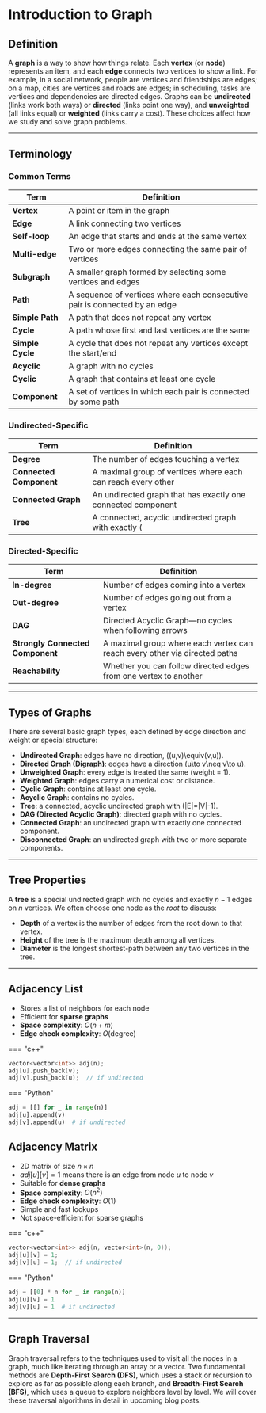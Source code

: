 # Introduction to Graph

## Definition

A **graph** is a way to show how things relate. Each **vertex** (or **node**) represents an item, and each **edge** connects two vertices to show a link. For example, in a social network, people are vertices and friendships are edges; on a map, cities are vertices and roads are edges; in scheduling, tasks are vertices and dependencies are directed edges. Graphs can be **undirected** (links work both ways) or **directed** (links point one way), and **unweighted** (all links equal) or **weighted** (links carry a cost). These choices affect how we study and solve graph problems.

---

## Terminology

### Common Terms

| Term            | Definition                                                                    |
|-----------------|-------------------------------------------------------------------------------|
| **Vertex**      | A point or item in the graph                                                  |
| **Edge**        | A link connecting two vertices                                                |
| **Self-loop**   | An edge that starts and ends at the same vertex                               |
| **Multi-edge**  | Two or more edges connecting the same pair of vertices                        |
| **Subgraph**    | A smaller graph formed by selecting some vertices and edges                   |
| **Path**        | A sequence of vertices where each consecutive pair is connected by an edge    |
| **Simple Path** | A path that does not repeat any vertex                                        |
| **Cycle**       | A path whose first and last vertices are the same                             |
| **Simple Cycle**| A cycle that does not repeat any vertices except the start/end                |
| **Acyclic**     | A graph with no cycles                                                         |
| **Cyclic**      | A graph that contains at least one cycle                                      |
| **Component**   | A set of vertices in which each pair is connected by some path                |

### Undirected-Specific

| Term                    | Definition                                                               |
|-------------------------|--------------------------------------------------------------------------|
| **Degree**              | The number of edges touching a vertex                                    |
| **Connected Component** | A maximal group of vertices where each can reach every other            |
| **Connected Graph**     | An undirected graph that has exactly one connected component             |
| **Tree**                | A connected, acyclic undirected graph with exactly \(|V| - 1\) edges     |

### Directed-Specific

| Term                              | Definition                                                               |
|-----------------------------------|--------------------------------------------------------------------------|
| **In-degree**                     | Number of edges coming into a vertex                                     |
| **Out-degree**                    | Number of edges going out from a vertex                                  |
| **DAG**                           | Directed Acyclic Graph—no cycles when following arrows                   |
| **Strongly Connected Component** | A maximal group where each vertex can reach every other via directed paths |
| **Reachability**                  | Whether you can follow directed edges from one vertex to another         |

---

## Types of Graphs

There are several basic graph types, each defined by edge direction and weight or special structure:

- **Undirected Graph**: edges have no direction, \((u,v)\equiv(v,u)\).  
- **Directed Graph (Digraph)**: edges have a direction \(u\to v\neq v\to u\).  
- **Unweighted Graph**: every edge is treated the same (weight = 1).  
- **Weighted Graph**: edges carry a numerical cost or distance.  
- **Cyclic Graph**: contains at least one cycle.  
- **Acyclic Graph**: contains no cycles.  
- **Tree**: a connected, acyclic undirected graph with \(|E|=|V|-1\).  
- **DAG (Directed Acyclic Graph)**: directed graph with no cycles.  
- **Connected Graph**: an undirected graph with exactly one connected component.  
- **Disconnected Graph**: an undirected graph with two or more separate components.

---


## Tree Properties


A **tree** is a special undirected graph with no cycles and exactly $n-1$ edges on $n$ vertices. We often choose one node as the *root* to discuss:

- **Depth** of a vertex is the number of edges from the root down to that vertex.  
- **Height** of the tree is the maximum depth among all vertices.  
- **Diameter** is the longest shortest-path between any two vertices in the tree.

---

## Adjacency List

- Stores a list of neighbors for each node  
- Efficient for **sparse graphs**  
- **Space complexity**: $O(n + m)$  
- **Edge check complexity**: $O(\text{degree})$  


=== "c++"
```c++
vector<vector<int>> adj(n);
adj[u].push_back(v);
adj[v].push_back(u);  // if undirected
```

=== "Python"
```python
adj = [[] for _ in range(n)]
adj[u].append(v)
adj[v].append(u)  # if undirected
```

## Adjacency Matrix

- 2D matrix of size $n \times n$  
- $adj[u][v] = 1$ means there is an edge from node $u$ to node $v$  
- Suitable for **dense graphs**  
- **Space complexity**: $O(n^2)$  
- **Edge check complexity**: $O(1)$  
- Simple and fast lookups  
- Not space-efficient for sparse graphs  

=== "c++"
```c++
vector<vector<int>> adj(n, vector<int>(n, 0));
adj[u][v] = 1;
adj[v][u] = 1;  // if undirected
```

=== "Python"
```python
adj = [[0] * n for _ in range(n)]
adj[u][v] = 1
adj[v][u] = 1  # if undirected
```

---

## Graph Traversal

Graph traversal refers to the techniques used to visit all the nodes in a graph, much like iterating through an array or a vector. Two fundamental methods are **Depth-First Search (DFS)**, which uses a stack or recursion to explore as far as possible along each branch, and **Breadth-First Search (BFS)**, which uses a queue to explore neighbors level by level. We will cover these traversal algorithms in detail in upcoming blog posts.
